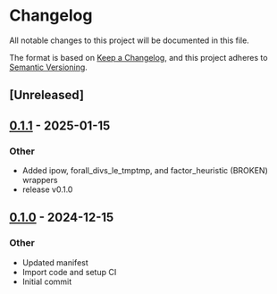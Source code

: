 # Changelog

All notable changes to this project will be documented in this file.

The format is based on [Keep a Changelog](https://keepachangelog.com/en/1.0.0/),
and this project adheres to [Semantic Versioning](https://semver.org/spec/v2.0.0.html).

## [Unreleased]

## [0.1.1](https://github.com/hacatu/nut_sys/compare/v0.1.0...v0.1.1) - 2025-01-15

### Other

- Added ipow, forall_divs_le_tmptmp, and factor_heuristic (BROKEN) wrappers
- release v0.1.0

## [0.1.0](https://github.com/hacatu/nut_sys/releases/tag/v0.1.0) - 2024-12-15

### Other

- Updated manifest
- Import code and setup CI
- Initial commit
